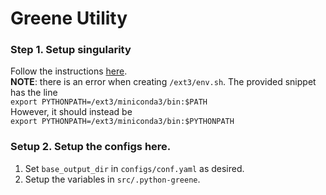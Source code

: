 # Greene Utility


### Step 1. Setup singularity
Follow the instructions [here](https://sites.google.com/nyu.edu/nyu-hpc/hpc-systems/greene/software/singularity-with-miniconda?authuser=0).<br>
**NOTE**: there is an error when creating `/ext3/env.sh`. 
The provided snippet has the line <br>
```export PYTHONPATH=/ext3/miniconda3/bin:$PATH```<br>
However, it should instead be <br>
```export PYTHONPATH=/ext3/miniconda3/bin:$PYTHONPATH```

### Setup 2. Setup the configs here.
1. Set `base_output_dir` in `configs/conf.yaml` as desired.
2. Setup the variables in `src/.python-greene`.

